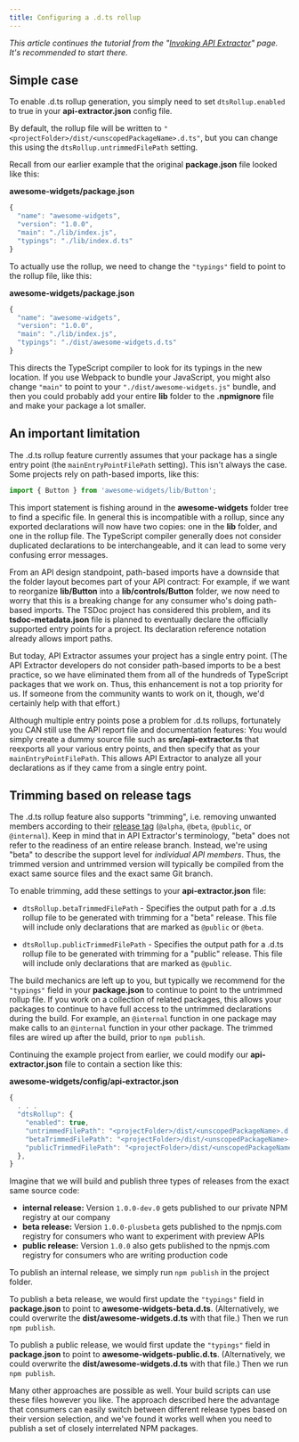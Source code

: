 ```yaml
---
title: Configuring a .d.ts rollup
---
```


_This article continues the tutorial from the "[Invoking API Extractor](../setup/invoking.md)" page.
It's recommended to start there._

## Simple case

To enable .d.ts rollup generation, you simply need to set `dtsRollup.enabled` to true in your **api-extractor.json**
config file.

By default, the rollup file will be written to `"<projectFolder>/dist/<unscopedPackageName>.d.ts"`,
but you can change this using the `dtsRollup.untrimmedFilePath` setting.

Recall from our earlier example that the original **package.json** file looked like this:

**awesome-widgets/package.json**

```js
{
  "name": "awesome-widgets",
  "version": "1.0.0",
  "main": "./lib/index.js",
  "typings": "./lib/index.d.ts"
}
```

To actually use the rollup, we need to change the `"typings"` field to point to the rollup file, like this:

**awesome-widgets/package.json**

```js
{
  "name": "awesome-widgets",
  "version": "1.0.0",
  "main": "./lib/index.js",
  "typings": "./dist/awesome-widgets.d.ts"
}
```

This directs the TypeScript compiler to look for its typings in the new location.
If you use Webpack to bundle your JavaScript, you might also change `"main"` to point to your
`"./dist/awesome-widgets.js"` bundle, and then you could probably add your entire **lib** folder
to the **.npmignore** file and make your package a lot smaller.

## An important limitation

The .d.ts rollup feature currently assumes that your package has a single entry point (the `mainEntryPointFilePath`
setting). This isn't always the case. Some projects rely on path-based imports, like this:

```ts
import { Button } from 'awesome-widgets/lib/Button';
```

This import statement is fishing around in the **awesome-widgets** folder tree to find a specific file.
In general this is incompatible with a rollup, since any exported declarations will now have two copies:
one in the **lib** folder, and one in the rollup file. The TypeScript compiler generally does not consider
duplicated declarations to be interchangeable, and it can lead to some very confusing error messages.

From an API design standpoint, path-based imports have a downside that the folder layout becomes part of your API
contract: For example, if we want to reorganize **lib/Button** into a **lib/controls/Button** folder, we now
need to worry that this is a breaking change for any consumer who's doing path-based imports. The TSDoc project
has considered this problem, and its **tsdoc-metadata.json** file is planned to eventually declare the officially
supported entry points for a project. Its declaration reference notation already allows import paths.

But today, API Extractor assumes your project has a single entry point. (The API Extractor developers do not
consider path-based imports to be a best practice, so we have eliminated them from all of the hundreds of TypeScript
packages that we work on. Thus, this enhancement is not a top priority for us. If someone from the community wants
to work on it, though, we'd certainly help with that effort.)

Although multiple entry points pose a problem for .d.ts rollups, fortunately you CAN still use the API report file
and documentation features: You would simply create a dummy source file such as **src/api-extractor.ts** that
reexports all your various entry points, and then specify that as your `mainEntryPointFilePath`. This allows
API Extractor to analyze all your declarations as if they came from a single entry point.

## Trimming based on release tags

The .d.ts rollup feature also supports "trimming", i.e. removing unwanted members according to their
[release tag](../tsdoc/doc_comment_syntax.md#release-tags) (`@alpha`, `@beta`, `@public`, or
`@internal`). Keep in mind that in API Extractor's terminology, "beta" does not refer to the readiness
of an entire release branch. Instead, we're using "beta" to describe the support level for
_individual API members_. Thus, the trimmed version and untrimmed version will typically be compiled from
the exact same source files and the exact same Git branch.

To enable trimming, add these settings to your **api-extractor.json** file:

- `dtsRollup.betaTrimmedFilePath` - Specifies the output path for a .d.ts rollup file to be generated with
  trimming for a "beta" release. This file will include only declarations that are marked as `@public` or `@beta`.

- `dtsRollup.publicTrimmedFilePath` - Specifies the output path for a .d.ts rollup file to be generated with
  trimming for a "public" release. This file will include only declarations that are marked as `@public`.

The build mechanics are left up to you, but typically we recommend for the `"typings"` field in your
**package.json** to continue to point to the untrimmed rollup file. If you work on a collection of related packages,
this allows your packages to continue to have full access to the untrimmed declarations during the build.
For example, an `@internal` function in one package may make calls to an `@internal` function in your other package.
The trimmed files are wired up after the build, prior to `npm publish`.

Continuing the example project from earlier, we could modify our **api-extractor.json** file to contain
a section like this:

**awesome-widgets/config/api-extractor.json**

```js
{
  . . .
  "dtsRollup": {
    "enabled": true,
    "untrimmedFilePath": "<projectFolder>/dist/<unscopedPackageName>.d.ts",
    "betaTrimmedFilePath": "<projectFolder>/dist/<unscopedPackageName>-beta.d.ts",,
    "publicTrimmedFilePath": "<projectFolder>/dist/<unscopedPackageName>-public.d.ts"
  },
}
```

Imagine that we will build and publish three types of releases from the exact same source code:

- **internal release:** Version `1.0.0-dev.0` gets published to our private NPM registry at our company
- **beta release:** Version `1.0.0-plusbeta` gets published to the npmjs.com registry for consumers who want
  to experiment with preview APIs
- **public release:** Version `1.0.0` also gets published to the npmjs.com registry for consumers who
  are writing production code

To publish an internal release, we simply run `npm publish` in the project folder.

To publish a beta release, we would first update the `"typings"` field in **package.json** to point to **awesome-widgets-beta.d.ts**. (Alternatively, we could overwrite the **dist/awesome-widgets.d.ts** with
that file.) Then we run `npm publish`.

To publish a public release, we would first update the `"typings"` field in **package.json** to point to **awesome-widgets-public.d.ts**. (Alternatively, we could overwrite the **dist/awesome-widgets.d.ts** with
that file.) Then we run `npm publish`.

Many other approaches are possible as well. Your build scripts can use these files however you like.
The approach described here the advantage that consumers can easily switch between different release types
based on their version selection, and we've found it works well when you need to publish a set of
closely interrelated NPM packages.
